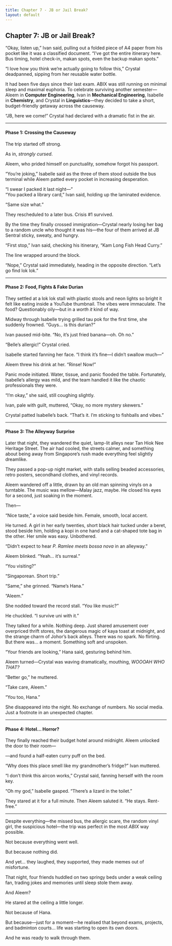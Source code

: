 ```yaml
---
title: Chapter 7 - JB or Jail Break?
layout: default
---
```


## **Chapter 7: JB or Jail Break?**

“Okay, listen up,” Ivan said, pulling out a folded piece of A4 paper from his pocket like it was a classified document. “I’ve got the entire itinerary here. Bus timing, hotel check-in, makan spots, even the backup makan spots.”

“I love how you think we’re actually going to follow this,” Crystal deadpanned, sipping from her reusable water bottle.

It had been five days since their last exam. ABIX was still running on minimal sleep and maximal euphoria. To celebrate surviving another semester—Aleem in **Computer Engineering**, Ivan in **Mechanical Engineering**, Isabelle in **Chemistry**, and Crystal in **Linguistics**—they decided to take a short, budget-friendly getaway across the causeway.

“JB, here we come!” Crystal had declared with a dramatic fist in the air.

---

#### **Phase 1: Crossing the Causeway**

The trip started off strong.

As in, *strongly cursed*.

Aleem, who prided himself on punctuality, somehow forgot his passport.

“You’re joking,” Isabelle said as the three of them stood outside the bus terminal while Aleem patted every pocket in increasing desperation.

“I swear I packed it last night—”  
“You packed a library card,” Ivan said, holding up the laminated evidence.

“Same size what.”

They rescheduled to a later bus. Crisis #1 survived.

By the time they finally crossed immigration—Crystal nearly losing her bag to a random uncle who thought it was his—the four of them arrived at JB Sentral sticky, sweaty, and hungry.

“First stop,” Ivan said, checking his itinerary, “Kam Long Fish Head Curry.”

The line wrapped around the block.

“Nope,” Crystal said immediately, heading in the opposite direction. “Let’s go find lok lok.”

---

#### **Phase 2: Food, Fights & Fake Durian**

They settled at a lok lok stall with plastic stools and neon lights so bright it felt like eating inside a YouTube thumbnail. The vibes were immaculate. The food? Questionably oily—but in a *worth it* kind of way.

Midway through Isabelle trying grilled tau pok for the first time, she suddenly frowned. “Guys… is this durian?”

Ivan paused mid-bite. “No, it’s just fried banana—oh. Oh no.”

“Belle’s allergic!” Crystal cried.

Isabelle started fanning her face. “I think it’s fine—I didn’t swallow much—”

Aleem threw his drink at her. “Rinse! Now!”

Panic mode initiated. Water, tissue, and panic flooded the table. Fortunately, Isabelle’s allergy was mild, and the team handled it like the chaotic professionals they were.

“I’m okay,” she said, still coughing slightly.

Ivan, pale with guilt, muttered, “Okay, no more mystery skewers.”

Crystal patted Isabelle’s back. “That’s it. I’m sticking to fishballs and vibes.”

---

#### **Phase 3: The Alleyway Surprise**

Later that night, they wandered the quiet, lamp-lit alleys near Tan Hiok Nee Heritage Street. The air had cooled, the streets calmer, and something about being away from Singapore’s rush made everything feel slightly dreamlike.

They passed a pop-up night market, with stalls selling beaded accessories, retro posters, secondhand clothes, and vinyl records.

Aleem wandered off a little, drawn by an old man spinning vinyls on a turntable. The music was mellow—Malay jazz, maybe. He closed his eyes for a second, just soaking in the moment.

Then—

“Nice taste,” a voice said beside him. Female, smooth, local accent.

He turned. A girl in her early twenties, short black hair tucked under a beret, stood beside him, holding a kopi in one hand and a cat-shaped tote bag in the other. Her smile was easy. Unbothered.

“Didn’t expect to hear *P. Ramlee meets bossa nova* in an alleyway.”

Aleem blinked. “Yeah... it’s surreal.”

“You visiting?”

“Singaporean. Short trip.”

“Same,” she grinned. “Name’s Hana.”

“Aleem.”

She nodded toward the record stall. “You like music?”

He chuckled. “I survive uni with it.”

They talked for a while. Nothing deep. Just shared amusement over overpriced thrift stores, the dangerous magic of kaya toast at midnight, and the strange charm of Johor’s back alleys. There was no spark. No flirting. But there was... a moment. Something soft and unspoken.

“Your friends are looking,” Hana said, gesturing behind him.

Aleem turned—Crystal was waving dramatically, mouthing, *WOOOAH WHO THAT?*

“Better go,” he muttered.

“Take care, Aleem.”

“You too, Hana.”

She disappeared into the night. No exchange of numbers. No social media. Just a footnote in an unexpected chapter.

---

#### **Phase 4: Hotel... Horror?**

They finally reached their budget hotel around midnight. Aleem unlocked the door to their room—

—and found a half-eaten curry puff on the bed.

“Why does this place smell like my grandmother’s fridge?” Ivan muttered.

“I don’t think this aircon works,” Crystal said, fanning herself with the room key.

“Oh my god,” Isabelle gasped. “There’s a lizard in the toilet.”

They stared at it for a full minute. Then Aleem saluted it. “He stays. Rent-free.”

---

Despite everything—the missed bus, the allergic scare, the random vinyl girl, the suspicious hotel—the trip was perfect in the most *ABIX* way possible.

Not because everything went well.

But because nothing did.

And yet... they laughed, they supported, they made memes out of misfortune.

That night, four friends huddled on two springy beds under a weak ceiling fan, trading jokes and memories until sleep stole them away.

And Aleem?

He stared at the ceiling a little longer.

Not because of Hana.

But because—just for a moment—he realised that beyond exams, projects, and badminton courts… life was starting to open its own doors.

And he was ready to walk through them.
